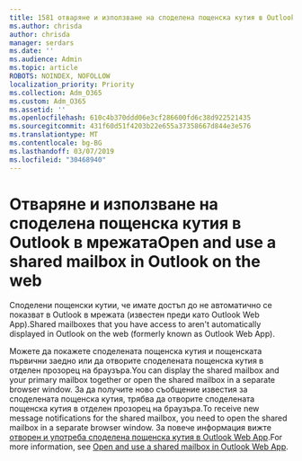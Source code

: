 ```yaml
---
title: 1581 отваряне и използване на споделена пощенска кутия в Outlook в мрежата
ms.author: chrisda
author: chrisda
manager: serdars
ms.date: ''
ms.audience: Admin
ms.topic: article
ROBOTS: NOINDEX, NOFOLLOW
localization_priority: Priority
ms.collection: Adm_O365
ms.custom: Adm_O365
ms.assetid: ''
ms.openlocfilehash: 610c4b370ddd06e3cf286600fd6c38d922521435
ms.sourcegitcommit: 431f60d51f4203b22e655a37358667d844e3e576
ms.translationtype: MT
ms.contentlocale: bg-BG
ms.lasthandoff: 03/07/2019
ms.locfileid: "30468940"
---
```

# <a name="open-and-use-a-shared-mailbox-in-outlook-on-the-web"></a><span data-ttu-id="6db84-102">Отваряне и използване на споделена пощенска кутия в Outlook в мрежата</span><span class="sxs-lookup"><span data-stu-id="6db84-102">Open and use a shared mailbox in Outlook on the web</span></span>

<span data-ttu-id="6db84-103">Споделени пощенски кутии, че имате достъп до не автоматично се показват в Outlook в мрежата (известен преди като Outlook Web App).</span><span class="sxs-lookup"><span data-stu-id="6db84-103">Shared mailboxes that you have access to aren't automatically displayed in Outlook on the web (formerly known as Outlook Web App).</span></span>

<span data-ttu-id="6db84-104">Можете да покажете споделената пощенска кутия и пощенската първични заедно или да отворите споделената пощенска кутия в отделен прозорец на браузъра.</span><span class="sxs-lookup"><span data-stu-id="6db84-104">You can display the shared mailbox and your primary mailbox together or open the shared mailbox in a separate browser window.</span></span> <span data-ttu-id="6db84-105">За да получите ново съобщение известия за споделената пощенска кутия, трябва да отворите споделената пощенска кутия в отделен прозорец на браузъра.</span><span class="sxs-lookup"><span data-stu-id="6db84-105">To receive new message notifications for the shared mailbox, you need to open the shared mailbox in a separate browser window.</span></span> <span data-ttu-id="6db84-106">За повече информация вижте [отворен и употреба споделена пощенска кутия в Outlook Web App](https://support.office.com/article/BC127866-42BE-4DE7-92AE-1EF2F787FD5C).</span><span class="sxs-lookup"><span data-stu-id="6db84-106">For more information, see [Open and use a shared mailbox in Outlook Web App](https://support.office.com/article/BC127866-42BE-4DE7-92AE-1EF2F787FD5C).</span></span>